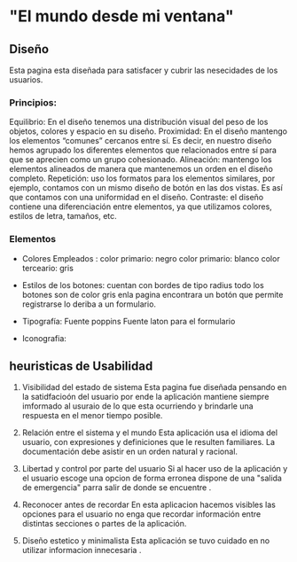 # "El mundo desde mi ventana"

## Diseño
Esta pagina esta diseñada para satisfacer y cubrir las nesecidades de los usuarios.

### Principios:
Equilibrio: En el diseño tenemos una distribución visual del peso de los objetos, colores y espacio en su diseño.
Proximidad: En el diseño mantengo los elementos “comunes” cercanos entre sí. Es decir, en nuestro diseño hemos agrupado los diferentes elementos que relacionados entre sí para que se aprecien como un grupo cohesionado.
Alineación: mantengo los elementos alineados de manera que mantenemos un orden en el diseño completo.
Repetición: uso los  formatos para los elementos similares, por ejemplo, contamos con un mismo diseño de botón en las dos vistas. Es así que contamos con una uniformidad en el diseño.
Contraste: el  diseño contiene una diferenciación entre elementos, ya que utilizamos colores, estilos de letra, tamaños, etc.
### Elementos

- Colores Empleados :
    color primario: negro
    color primario: blanco
    color terceario: gris


- Estilos de los botones:
    cuentan con bordes de tipo radius todo los botones son de color gris  enla pagina encontrara un botón que permite registrarse lo deriba a un formulario.

- Tipografía:
    Fuente poppins
    Fuente laton para el formulario

- Iconografia:



## heuristicas de Usabilidad

 1. Visibilidad del estado de sistema
    Esta pagina fue diseñada pensando en la satidfacioón del usuario por ende la aplicación mantiene siempre imformado al usuraio de lo que esta ocurriendo y brindarle una respuesta en el menor tiempo posible.

 2. Relación entre el sistema y el mundo
    Esta aplicación usa el
    idioma del usuario, con
    expresiones y definiciones que le
    resulten familiares. La
    documentación debe asistir en
    un orden natural y racional.

3. Libertad y control por parte del usuario
    Si al hacer uso de la aplicación y el usuario escoge una opcion de forma erronea dispone de una "salida de emergencia" parra salir de donde se encuentre .
 
 4. Reconocer antes de recordar
    En esta aplicacion hacemos visibles las opciones para el usuario no enga que recordar información entre distintas secciones o partes de la aplicación.

 5. Diseño estetico y minimalista
    Esta aplicación se tuvo cuidado en no utilizar informacion innecesaria .


